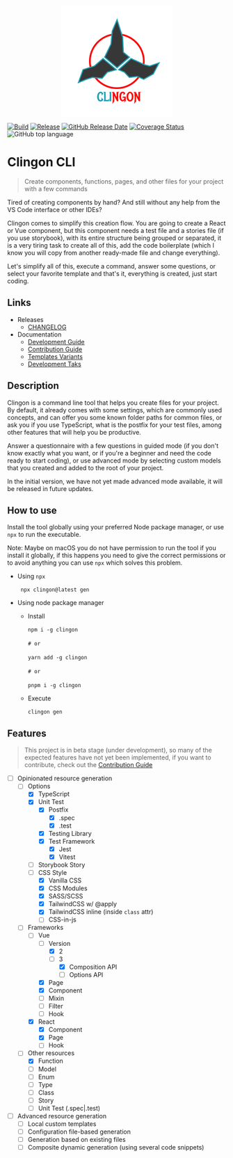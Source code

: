 <p align="center">
  <img
    src="https://github.com/ipetinate/clingon/blob/main/doc/img/clingon.svg"
    alt="Clingon CLI logo" width="256"  style="display: block; margin: 0 auto;"
    />
</p>

[![Build](https://github.com/ipetinate/clingon/actions/workflows/node.js.yml/badge.svg?branch=main)](https://github.com/ipetinate/clingon/actions/workflows/node.js.yml)
[![Release](https://github.com/ipetinate/clingon/actions/workflows/release.yml/badge.svg)](https://github.com/ipetinate/clingon/actions/workflows/release.yml)
[![GitHub Release Date](https://www.npmjs.com/package/clingon)](https://img.shields.io/github/release-date/ipetinate/clingon?display_date=published_at&logo=npm&label=Release%20Date&link=https%3A%2F%2Fwww.npmjs.com%2Fpackage%2Fclingon)
[![Coverage Status](https://coveralls.io/repos/github/ipetinate/clingon/badge.svg?branch=main)](https://img.shields.io/coverallsCoverage/github/ipetinate/clingon?branch=main&logo=coveralls&label=Coverage)
![GitHub top language](https://img.shields.io/github/languages/top/ipetinate/clingon?logo=javascript&label=Main%20Language%3A%20JS)

# Clingon CLI

> Create components, functions, pages, and other files for your project with a few commands

Tired of creating components by hand? And still without any help from the VS Code interface or other IDEs?

Clingon comes to simplify this creation flow.
You are going to create a React or Vue component, but this component needs a test file and a stories file (if you use storybook), with its entire structure being grouped or separated, it is a very tiring task to create all of this, add the code boilerplate (which I know you will copy from another ready-made file and change everything).

Let's simplify all of this, execute a command, answer some questions, or select your favorite template and that's it, everything is created, just start coding.

## Links

- Releases
  - [CHANGELOG](https://github.com/ipetinate/clingon/blob/main/CHANGELOG.md)
- Documentation
  - [Development Guide](https://github.com/ipetinate/clingon/blob/main/doc/DEVELOPMENT_README.md)
  - [Contribution Guide](https://github.com/ipetinate/clingon/blob/main/doc/CONTRIBUTION_GUIDE.md)
  - [Templates Variants](https://github.com/ipetinate/clingon/blob/main/doc/TEMPLATES.md)
  - [Development Taks](https://github.com/ipetinate/clingon/blob/main/doc/TASKS.md)

## Description

Clingon is a command line tool that helps you create files for your project.
By default, it already comes with some settings, which are commonly used concepts, and can offer you some known folder paths for common files, or ask you if you use TypeScript, what is the postfix for your test files, among other features that will help you be productive.

Answer a questionnaire with a few questions in guided mode (if you don't know exactly what you want, or if you're a beginner and need the code ready to start coding), or use advanced mode by selecting custom models that you created and added to the root of your project.

In the initial version, we have not yet made advanced mode available, it will be released in future updates.

## How to use

Install the tool globally using your preferred Node package manager, or use `npx` to run the executable.

Note: Maybe on macOS you do not have permission to run the tool if you install it globally, if this happens you need to give the correct permissions or to avoid anything you can use `npx` which solves this problem.

- Using `npx`

  ```shell
   npx clingon@latest gen
  ```

- Using node package manager

  - Install

    ```shell
    npm i -g clingon

    # or

    yarn add -g clingon

    # or

    pnpm i -g clingon

    ```

  - Execute

    ```shell
    clingon gen
    ```

## Features

> This project is in beta stage (under development), so many of the expected features have not yet been implemented, if you want to contribute, check out the [Contribution Guide](https://github.com/ipetinate/clingon/blob/main/doc/CONTRIBUTION_GUIDE.md)

- [ ] Opinionated resource generation
  - [ ] Options
    - [x] TypeScript
    - [x] Unit Test
      - [x] Postfix
        - [x] .spec
        - [x] .test
      - [x] Testing Library
      - [x] Test Framework
        - [x] Jest
        - [x] Vitest
    - [ ] Storybook Story
    - [ ] CSS Style
      - [x] Vanilla CSS
      - [x] CSS Modules
      - [x] SASS/SCSS
      - [x] TailwindCSS w/ @apply
      - [x] TailwindCSS inline (inside `class` attr)
      - [ ] CSS-in-js
  - [ ] Frameworks
    - [ ] Vue
      - [ ] Version
        - [x] 2
        - [ ] 3
          - [x] Composition API
          - [ ] Options API
      - [x] Page
      - [x] Component
      - [ ] Mixin
      - [ ] Filter
      - [ ] Hook
    - [x] React
      - [x] Component
      - [x] Page
      - [ ] Hook
  - [ ] Other resources
    - [x] Function
    - [ ] Model
    - [ ] Enum
    - [ ] Type
    - [ ] Class
    - [ ] Story
    - [ ] Unit Test (.spec|.test)
- [ ] Advanced resource generation
  - [ ] Local custom templates
  - [ ] Configuration file-based generation
  - [ ] Generation based on existing files
  - [ ] Composite dynamic generation (using several code snippets)
